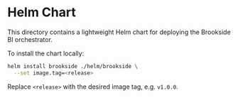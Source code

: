 # Helm Chart

This directory contains a lightweight Helm chart for deploying the Brookside BI orchestrator.

To install the chart locally:

```bash
helm install brookside ./helm/brookside \
  --set image.tag=<release>
```

Replace `<release>` with the desired image tag, e.g. `v1.0.0`.
